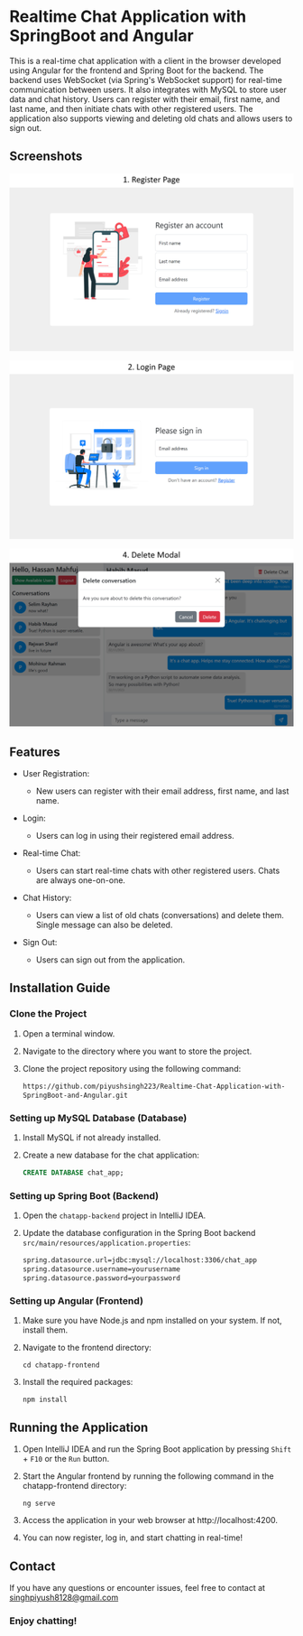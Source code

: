 # Realtime Chat Application with SpringBoot and Angular

This is a real-time chat application with a client in the browser developed using Angular for the frontend and Spring Boot for the backend. The backend uses WebSocket (via Spring's WebSocket support) for real-time communication between users. It also integrates with MySQL to store user data and chat history. Users can register with their email, first name, and last name, and then initiate chats with other registered users. The application also supports viewing and deleting old chats and allows users to sign out.


## Screenshots

![RegisterPage](https://github.com/piyushsingh223/Realtime-Chat-Application-with-SpringBoot-and-Angular/blob/main/RegisterPage.jpg)

![LoginPage](https://github.com/piyushsingh223/Realtime-Chat-Application-with-SpringBoot-and-Angular/blob/main/LoginPage.jpg)

![DeleteModal](https://github.com/piyushsingh223/Realtime-Chat-Application-with-SpringBoot-and-Angular/blob/main/DeleteModal.jpg)

## Features

- User Registration:

  - New users can register with their email address, first name, and last name.

- Login:

  - Users can log in using their registered email address.

- Real-time Chat:

  - Users can start real-time chats with other registered users. Chats are always one-on-one.

- Chat History:

  - Users can view a list of old chats (conversations) and delete them. Single message can also be deleted.

- Sign Out:
  - Users can sign out from the application.

## Installation Guide

### Clone the Project

1. Open a terminal window.

2. Navigate to the directory where you want to store the project.

3. Clone the project repository using the following command:

   ```
   https://github.com/piyushsingh223/Realtime-Chat-Application-with-SpringBoot-and-Angular.git
   ```

### Setting up MySQL Database (Database)

1. Install MySQL if not already installed.

2. Create a new database for the chat application:
   ```sql
   CREATE DATABASE chat_app;
   ```

### Setting up Spring Boot (Backend)

1. Open the `chatapp-backend` project in IntelliJ IDEA.

2. Update the database configuration in the Spring Boot backend `src/main/resources/application.properties`:

   ```
   spring.datasource.url=jdbc:mysql://localhost:3306/chat_app
   spring.datasource.username=yourusername
   spring.datasource.password=yourpassword
   ```

### Setting up Angular (Frontend)

1. Make sure you have Node.js and npm installed on your system. If not, install them.
2. Navigate to the frontend directory:

   ```
   cd chatapp-frontend
   ```

3. Install the required packages:
   ```
   npm install
   ```

## Running the Application

1. Open IntelliJ IDEA and run the Spring Boot application by pressing `Shift` + `F10` or the `Run` button.

2. Start the Angular frontend by running the following command in the chatapp-frontend directory:

   ```
   ng serve
   ```

3. Access the application in your web browser at http://localhost:4200.

4. You can now register, log in, and start chatting in real-time!

## Contact

If you have any questions or encounter issues, feel free to contact at singhpiyush8128@gmail.com

### Enjoy chatting!
